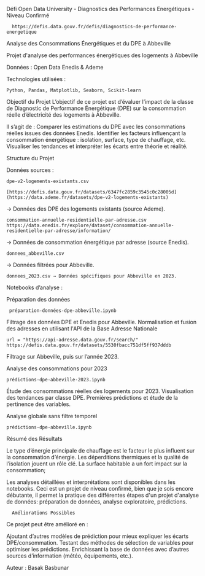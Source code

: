 Défi Open Data University - Diagnostics des Performances Energétiques - Niveau Confirmé

      https://defis.data.gouv.fr/defis/diagnostics-de-performance-energetique
      
  Analyse des Consommations Énergétiques et du DPE à Abbeville

  Projet d'analyse des performances énergétiques des logements à Abbeville

Données : Open Data Enedis & Ademe

Technologies utilisées :                     

    Python, Pandas, Matplotlib, Seaborn, Scikit-learn


Objectif du Projet
L’objectif de ce projet est d’évaluer l’impact de la classe de Diagnostic de Performance Énergétique (DPE) sur la consommation réelle d’électricité des logements à Abbeville.

Il s’agit de :
Comparer les estimations du DPE avec les consommations réelles issues des données Enedis.
Identifier les facteurs influençant la consommation énergétique : isolation, surface, type de chauffage, etc.
Visualiser les tendances et interpréter les écarts entre théorie et réalité.

  Structure du Projet

Données sources :

    dpe-v2-logements-existants.csv 
    
    [https://defis.data.gouv.fr/datasets/6347fc2859c3545c0c28005d](https://data.ademe.fr/datasets/dpe-v2-logements-existants)
    
→ Données des DPE des logements existants (source Ademe).
  
    consommation-annuelle-residentielle-par-adresse.csv 
    https://data.enedis.fr/explore/dataset/consommation-annuelle-residentielle-par-adresse/information/
    
→ Données de consommation énergétique par adresse (source Enedis).

    donnees_abbeville.csv 
→ Données filtrées pour Abbeville.

    donnees_2023.csv → Données spécifiques pour Abbeville en 2023.

 Notebooks d’analyse :

Préparation des données 

     préparation-données-dpe-abbeville.ipynb  

Filtrage des données DPE et Enedis pour Abbeville.
Normalisation et fusion des adresses en utilisant l'API de la Base Adresse Nationale

    url = "https://api-adresse.data.gouv.fr/search/"
    https://defis.data.gouv.fr/datasets/5530fbacc751df5ff937dddb
    
Filtrage sur Abbeville, puis sur l’année 2023.

  Analyse des consommations pour 2023 
  
    prédictions-dpe-abbeville-2023.ipynb

Étude des consommations réelles des logements pour 2023.
Visualisation des tendances par classe DPE.
Premières prédictions et étude de la pertinence des variables.

  Analyse globale sans filtre temporel 

    prédictions-dpe-abbeville.ipynb

Résumé des Résultats

 Le type d’énergie principale de chauffage est le facteur le plus influent sur la consommation d’énergie.
 Les déperditions thermiques et la qualité de l’isolation jouent un rôle clé.
 La surface habitable a un fort impact sur la consommation;

Les analyses détaillées et interprétations sont disponibles dans les notebooks.
Ceci est un projet de niveau confirmé, bien que je sois encore débutante, il permet la pratique des différentes étapes d'un projet d'analyse de données: préparation de données, analyse exploratoire, prédictions.

      Améliorations Possibles

Ce projet peut être amélioré en :

Ajoutant d’autres modèles de prédiction pour mieux expliquer les écarts DPE/consommation.
Testant des méthodes de sélection de variables pour optimiser les prédictions.
Enrichissant la base de données avec d’autres sources d’information (météo, équipements, etc.).


Auteur : Basak Basbunar







